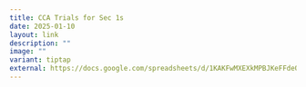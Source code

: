 ```yaml
---
title: CCA Trials for Sec 1s
date: 2025-01-10
layout: link
description: ""
image: ""
variant: tiptap
external: https://docs.google.com/spreadsheets/d/1KAKFwMXEXkMPBJKeFFdeO5fAHWU8dU_A/edit?gid=1034445316#gid=1034445316
---
```

